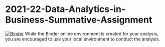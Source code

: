 # 2021-22-Data-Analytics-in-Business-Summative-Assignment
[![Binder](https://mybinder.org/badge_logo.svg)](https://mybinder.org/v2/gh/BristolDataAnalyticsinBusiness/2021-22-Data-Analytics-in-Business-Summative-Assignment/HEAD)
While the Binder online environment is created for your analysis, you are encouraged to use your local environment to conduct the analysis.
